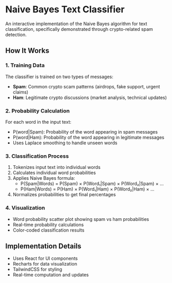 # Naive Bayes Text Classifier

An interactive implementation of the Naive Bayes algorithm for text classification, specifically demonstrated through crypto-related spam detection.

## How It Works

### 1. Training Data
The classifier is trained on two types of messages:
- **Spam**: Common crypto scam patterns (airdrops, fake support, urgent claims)
- **Ham**: Legitimate crypto discussions (market analysis, technical updates)

### 2. Probability Calculation
For each word in the input text:
- P(word|Spam): Probability of the word appearing in spam messages
- P(word|Ham): Probability of the word appearing in legitimate messages
- Uses Laplace smoothing to handle unseen words

### 3. Classification Process
1. Tokenizes input text into individual words
2. Calculates individual word probabilities
3. Applies Naive Bayes formula:
   - P(Spam|Words) = P(Spam) × P(Word₁|Spam) × P(Word₂|Spam) × ...
   - P(Ham|Words) = P(Ham) × P(Word₁|Ham) × P(Word₂|Ham) × ...
4. Normalizes probabilities to get final percentages

### 4. Visualization
- Word probability scatter plot showing spam vs ham probabilities
- Real-time probability calculations
- Color-coded classification results

## Implementation Details
- Uses React for UI components
- Recharts for data visualization
- TailwindCSS for styling
- Real-time computation and updates